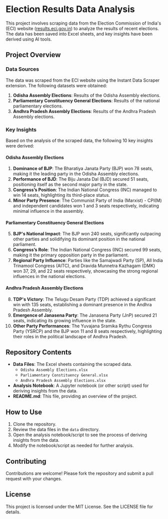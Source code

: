 # Election Results Data Analysis

This project involves scraping data from the Election Commission of India's (ECI) website ([results.eci.gov.in](https://results.eci.gov.in)) to analyze the results of recent elections. The data has been saved into Excel sheets, and key insights have been derived using AI tools.

## Project Overview

### Data Sources
The data was scraped from the ECI website using the Instant Data Scraper extension. The following datasets were obtained:
1. **Odisha Assembly Elections**: Results of the Odisha Assembly elections.
2. **Parliamentary Constituency General Elections**: Results of the national parliamentary elections.
3. **Andhra Pradesh Assembly Elections**: Results of the Andhra Pradesh Assembly elections.

### Key Insights
Based on the analysis of the scraped data, the following 10 key insights were derived:

#### Odisha Assembly Elections
1. **Dominance of BJP**: The Bharatiya Janata Party (BJP) won 78 seats, making it the leading party in the Odisha Assembly elections.
2. **Performance of BJD**: The Biju Janata Dal (BJD) secured 51 seats, positioning itself as the second major party in the state.
3. **Congress’s Position**: The Indian National Congress (INC) managed to win 14 seats, highlighting its third-place status.
4. **Minor Party Presence**: The Communist Party of India (Marxist) - CPI(M) and independent candidates won 1 and 3 seats respectively, indicating minimal influence in the assembly.

#### Parliamentary Constituency General Elections
5. **BJP's National Impact**: The BJP won 240 seats, significantly outpacing other parties and solidifying its dominant position in the national parliament.
6. **Congress’s Role**: The Indian National Congress (INC) secured 99 seats, making it the primary opposition party in the parliament.
7. **Regional Party Influence**: Parties like the Samajwadi Party (SP), All India Trinamool Congress (AITC), and Dravida Munnetra Kazhagam (DMK) won 37, 29, and 22 seats respectively, showcasing the strong regional influences in the national elections.

#### Andhra Pradesh Assembly Elections
8. **TDP's Victory**: The Telugu Desam Party (TDP) achieved a significant win with 135 seats, establishing a dominant presence in the Andhra Pradesh Assembly.
9. **Emergence of Janasena Party**: The Janasena Party (JnP) secured 21 seats, indicating its growing influence in the state.
10. **Other Party Performances**: The Yuvajana Sramika Rythu Congress Party (YSRCP) and the BJP won 11 and 8 seats respectively, highlighting their roles in the political landscape of Andhra Pradesh.

## Repository Contents
- **Data Files**: The Excel sheets containing the scraped data.
  - `Odisha Assembly Elections.xlsx`
  - `Parliamentary Constituency General.xlsx`
  - `Andhra Pradesh Assembly Elections.xlsx`
- **Analysis Notebook**: A Jupyter notebook (or other script) used for deriving insights from the data.
- **README.md**: This file, providing an overview of the project.

## How to Use
1. Clone the repository.
2. Review the data files in the `data` directory.
3. Open the analysis notebook/script to see the process of deriving insights from the data.
4. Modify the notebook/script as needed for further analysis.

## Contributing
Contributions are welcome! Please fork the repository and submit a pull request with your changes.

## License
This project is licensed under the MIT License. See the LICENSE file for details.
